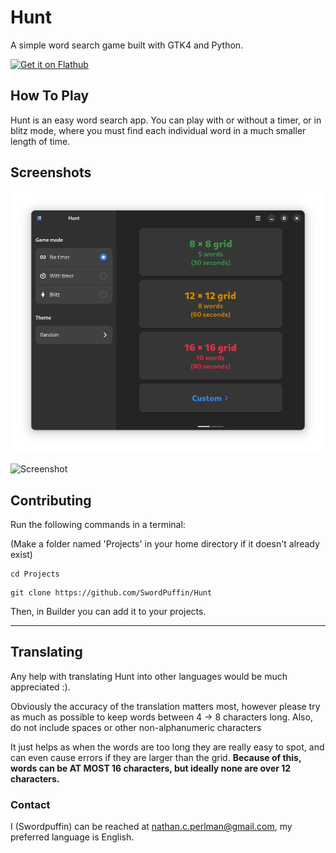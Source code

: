# Hunt

A simple word search game built with GTK4 and Python.

<a href='https://flathub.org/apps/io.github.swordpuffin.hunt'>
    <img width='240' alt='Get it on Flathub' src='https://flathub.org/api/badge?svg&locale=en'/>
</a>

## How To Play

Hunt is an easy word search app. You can play with or without a timer, or in blitz mode, where you must find each individual word in a much smaller length of time.

## Screenshots

![Screenshot](https://github.com/SwordPuffin/Hunt/blob/main/data/screenshots/Screenshot1.png)

![Screenshot](https://github.com/SwordPuffin/Hunt/blob/main/data/screenshots/Screenshot2.png)


## Contributing

Run the following commands in a terminal:

(Make a folder named 'Projects' in your home directory if it doesn't already exist)
```
cd Projects
```
```
git clone https://github.com/SwordPuffin/Hunt
```
Then, in Builder you can add it to your projects.

---
## Translating
Any help with translating Hunt into other languages would be much appreciated :).

Obviously the accuracy of the translation matters most, however please try as much as possible to keep words between 4 -> 8 characters long. 
Also, do not include spaces or other non-alphanumeric characters

It just helps as when the words are too long they are really easy to spot, and can even cause errors if they are larger than the grid. 
**Because of this, words can be AT MOST 16 characters, but ideally none are over 12 characters.**

### Contact
I (Swordpuffin) can be reached at nathan.c.perlman@gmail.com, my preferred language is English.




